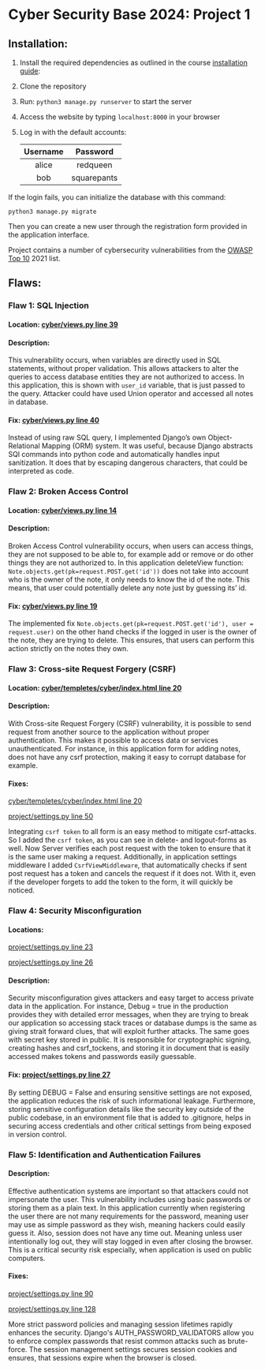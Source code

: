 
# Cyber Security Base 2024: Project 1


## Installation: 
1.	Install the required dependencies as outlined in the course [installation guide](https://cybersecuritybase.mooc.fi/installation-guide): 
2.	Clone the repository

3.	Run: `python3 manage.py runserver` to start the server 

4.	Access the website by typing `localhost:8000` in your browser

5.	Log in with the default accounts:


    | Username | Password |    
    |:--------:|:--------:|
    | alice    | redqueen |
    | bob    | squarepants |




If the login fails, you can initialize the database with this command:

```
python3 manage.py migrate
```

Then you can create a new user through the registration form provided in the application interface.



Project contains a number of cybersecurity vulnerabilities from the [OWASP Top 10](https://owasp.org/www-project-top-ten/ ) 2021 list. 



## Flaws:


### Flaw 1: SQL Injection

#### Location: [cyber/views.py line 39](https://github.com/linaova/cyberproject/blob/474eb190fce1b5394946d40ffe7bf14db081ea35/cyber/views.py#L42)




#### Description: 
This vulnerability occurs, when variables are directly used in SQL statements, without proper validation. This allows attackers to alter the queries to access database entities they are not authorized to access. In this application, this is shown with `user_id` variable, that is just passed to the query. Attacker could have used Union operator and accessed all notes in database.

#### Fix: [cyber/views.py line 40](https://github.com/linaova/cyberproject/blob/474eb190fce1b5394946d40ffe7bf14db081ea35/cyber/views.py#L43)



Instead of using raw SQL query, I implemented Django’s own Object-Relational Mapping (ORM) system. It was useful, because Django abstracts SQl commands into python code and automatically handles input sanitization. It does that by escaping dangerous characters, that could be interpreted as code.



### Flaw 2: Broken Access Control

#### Location: [cyber/views.py line 14](https://github.com/linaova/cyberproject/blob/9689c8553839cab16a3453d8fdb12b1e9a50b183/cyber/views.py#L14 )


#### Description:
Broken Access Control vulnerability occurs, when users can access things, they are not supposed to be able to, for example add or remove or do other things they are not authorized to. In this application deleteView function: 
`Note.objects.get(pk=request.POST.get('id'))` does not take into account who is the owner of the note, it only needs to know the id of the note. This means, that user could potentially delete any note just by guessing its’ id. 

#### Fix: [cyber/views.py line 19](https://github.com/linaova/cyberproject/blob/9689c8553839cab16a3453d8fdb12b1e9a50b183/cyber/views.py#L19)


The implemented fix `Note.objects.get(pk=request.POST.get('id'), user = request.user)` on the other hand checks if the logged in user is the owner of the note, they are trying to delete. This ensures, that users can perform this action strictly on the notes they own. 



### Flaw 3: Cross-site Request Forgery (CSRF)

#### Location: [cyber/templetes/cyber/index.html line 20](https://github.com/linaova/cyberproject/blob/9689c8553839cab16a3453d8fdb12b1e9a50b183/cyber/templates/cyber/index.html#L20)


#### Description: 
With Cross-site Request Forgery (CSRF) vulnerability, it is possible to send request from another source to the application without proper authentication. This makes it possible to access data or services unauthenticated. For instance, in this application form for adding notes, does not have any csrf protection, making it easy to corrupt database for example. 


#### Fixes: 
[cyber/templetes/cyber/index.html line 20](https://github.com/linaova/cyberproject/blob/9689c8553839cab16a3453d8fdb12b1e9a50b183/cyber/templates/cyber/index.html#L21)

[project/settings.py line 50](https://github.com/linaova/cyberproject/blob/9689c8553839cab16a3453d8fdb12b1e9a50b183/project/settings.py#L50)



Integrating `csrf token` to all form is an easy method to mitigate csrf-attacks. So I added the `csrf token`, as you can see in delete- and logout-forms as well. Now Server verifies each post request with the token to ensure that it is the same user making a request. Additionally, in application settings middleware I added `CsrfViewMiddleware`, that automatically checks if sent post request has a token and cancels the request if it does not. With it, even if the developer forgets to add the token to the form, it will quickly be noticed. 



### Flaw 4: Security Misconfiguration 

#### Locations:
[project/settings.py line 23](https://github.com/linaova/cyberproject/blob/9689c8553839cab16a3453d8fdb12b1e9a50b183/project/settings.py#L23 )

[project/settings.py line 26](https://github.com/linaova/cyberproject/blob/9689c8553839cab16a3453d8fdb12b1e9a50b183/project/settings.py#L26)






#### Description: 
Security misconfiguration gives attackers and easy target to access private data in the application. For instance, Debug = true in the production provides they with detailed error messages, when they are trying to break our application so accessing stack traces or database dumps is the same as giving strait forward clues, that will exploit further attacks. 
 The same goes with secret key stored in public. It is responsible for cryptographic signing, creating hashes and csrf_tockens, and storing it in document that is easily accessed makes tokens and passwords easily guessable. 


#### Fix: [project/settings.py line 27](https://github.com/linaova/cyberproject/blob/d18a2914fa90a2038a08aab55155f0c2c2c1bc53/project/settings.py#L27)


By setting DEBUG = False and ensuring sensitive settings are not exposed, the application reduces the risk of such informational leakage. Furthermore, storing sensitive configuration details like the security key outside of the public codebase, in an environment file that is added to .gitignore, helps in securing access credentials and other critical settings from being exposed in version control.

### Flaw 5: Identification and Authentication Failures

#### Description:
Effective authentication systems are important so that attackers could not impersonate the user. This vulnerability includes using basic passwords or storing them as a plain text. In this application currently when registering the user there are not many requirements for the password, meaning user may use as simple password as they wish, meaning hackers could easily guess it. Also, session does not have any time out. Meaning unless user intentionally log out, they will stay logged in even after closing the browser. This is a critical security risk especially, when application is used on public computers. 

#### Fixes:
[project/settings.py line 90](https://github.com/linaova/cyberproject/blob/9689c8553839cab16a3453d8fdb12b1e9a50b183/project/settings.py#L90)

[project/settings.py line 128](https://github.com/linaova/cyberproject/blob/9689c8553839cab16a3453d8fdb12b1e9a50b183/project/settings.py#L128)




More strict password policies and managing session lifetimes rapidly enhances the security. Django's AUTH_PASSWORD_VALIDATORS allow you to enforce complex passwords that resist common attacks such as brute-force. The session management settings secures session cookies and ensures, that sessions expire when the browser is closed.
